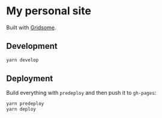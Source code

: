 # My personal site

Built with [Gridsome](https://gridsome.org/).

## Development

```sh
yarn develop
```

## Deployment

Build everything with `predeploy` and then push it to `gh-pages`:

```sh
yarn predeploy
yarn deploy
```
